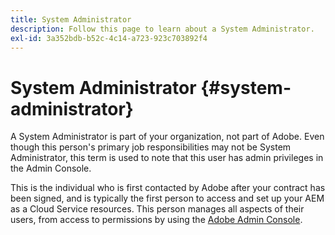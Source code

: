 ```yaml
---
title: System Administrator
description: Follow this page to learn about a System Administrator.
exl-id: 3a352bdb-b52c-4c14-a723-923c703892f4
---
```

# System Administrator {#system-administrator}

A System Administrator is part of your organization, not part of Adobe. Even though this person's primary job responsibilities may not be System Administrator, this term is used to note that this user has admin privileges in the Admin Console. 

This is the individual who is first contacted by Adobe after your contract has been signed, and is typically the first person to access and set up your AEM as a Cloud Service resources. This person manages all aspects of their users, from access to permissions by using the [Adobe Admin Console](/help/onboarding/learn-concepts/admin-console.md).
